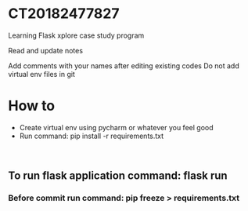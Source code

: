 # CT20182477827
Learning Flask xplore case study program

Read and update notes

Add comments with your names after editing existing codes
Do not add virtual env files in git

<h1>How to</h1>
<ul>
<li>Create virtual env using pycharm or whatever you feel good</li>
<li>Run command: pip install -r requirements.txt</li>
</ul>
<br />

<h2>To run flask application command: <span>flask run</span></h2>

<h3>Before commit run command:
pip freeze > requirements.txt
</h3>
